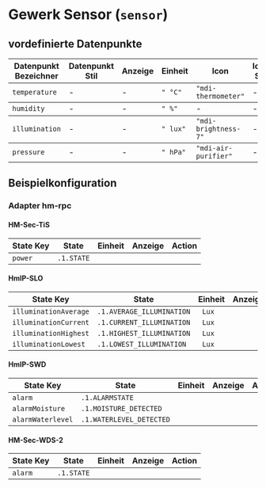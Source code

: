 
# Gewerk Sensor (`sensor`)

## vordefinierte Datenpunkte

<table><thead><tr><th>Datenpunkt Bezeichner</th><th>Datenpunkt Stil</th><th>Anzeige</th><th>Einheit</th><th>Icon</th><th>Icon Stil</th></tr></thead>
<tbody><tr><td><code>temperature</code></td><td>-</td><td>-</td><td><code>&quot;&nbsp;°C&quot;</code></td><td><code>&quot;mdi-thermometer&quot;</code></td><td>-</td></tr></tbody>
<tbody><tr><td><code>humidity</code></td><td>-</td><td>-</td><td><code>&quot;&nbsp;%&quot;</code></td><td>-</td><td>-</td></tr></tbody>
<tbody><tr><td><code>illumination</code></td><td>-</td><td>-</td><td><code>&quot;&nbsp;lux&quot;</code></td><td><code>&quot;mdi-brightness-7&quot;</code></td><td>-</td></tr></tbody>
<tbody><tr><td><code>pressure</code></td><td>-</td><td>-</td><td><code>&quot;&nbsp;hPa&quot;</code></td><td><code>&quot;mdi-air-purifier&quot;</code></td><td>-</td></tr></tbody>
</table>

## Beispielkonfiguration


### Adapter hm-rpc


#### HM-Sec-TiS

<table><thead><tr>
<th>State Key</th>
<th>State</th>
<th>Einheit</th>
<th>Anzeige</th>
<th>Action</th>
</thead><tbody>
<tr>
<td><code>power</td>
<td><code>.1.STATE</code></td>
<td><code></code></td>
<td></td>
<td><code></code></td>
</tr>
</tbody></table>

#### HmIP-SLO

<table><thead><tr>
<th>State Key</th>
<th>State</th>
<th>Einheit</th>
<th>Anzeige</th>
<th>Action</th>
</thead><tbody>
<tr>
<td><code>illuminationAverage</td>
<td><code>.1.AVERAGE_ILLUMINATION</code></td>
<td><code> Lux</code></td>
<td></td>
<td><code></code></td>
</tr>
<tr>
<td><code>illuminationCurrent</td>
<td><code>.1.CURRENT_ILLUMINATION</code></td>
<td><code> Lux</code></td>
<td></td>
<td><code></code></td>
</tr>
<tr>
<td><code>illuminationHighest</td>
<td><code>.1.HIGHEST_ILLUMINATION</code></td>
<td><code> Lux</code></td>
<td></td>
<td><code></code></td>
</tr>
<tr>
<td><code>illuminationLowest</td>
<td><code>.1.LOWEST_ILLUMINATION</code></td>
<td><code> Lux</code></td>
<td></td>
<td><code></code></td>
</tr>
</tbody></table>

#### HmIP-SWD

<table><thead><tr>
<th>State Key</th>
<th>State</th>
<th>Einheit</th>
<th>Anzeige</th>
<th>Action</th>
</thead><tbody>
<tr>
<td><code>alarm</td>
<td><code>.1.ALARMSTATE</code></td>
<td><code></code></td>
<td></td>
<td><code></code></td>
</tr>
<tr>
<td><code>alarmMoisture</td>
<td><code>.1.MOISTURE_DETECTED</code></td>
<td><code></code></td>
<td></td>
<td><code></code></td>
</tr>
<tr>
<td><code>alarmWaterlevel</td>
<td><code>.1.WATERLEVEL_DETECTED</code></td>
<td><code></code></td>
<td></td>
<td><code></code></td>
</tr>
</tbody></table>

#### HM-Sec-WDS-2

<table><thead><tr>
<th>State Key</th>
<th>State</th>
<th>Einheit</th>
<th>Anzeige</th>
<th>Action</th>
</thead><tbody>
<tr>
<td><code>alarm</td>
<td><code>.1.STATE</code></td>
<td><code></code></td>
<td></td>
<td><code></code></td>
</tr>
</tbody></table>